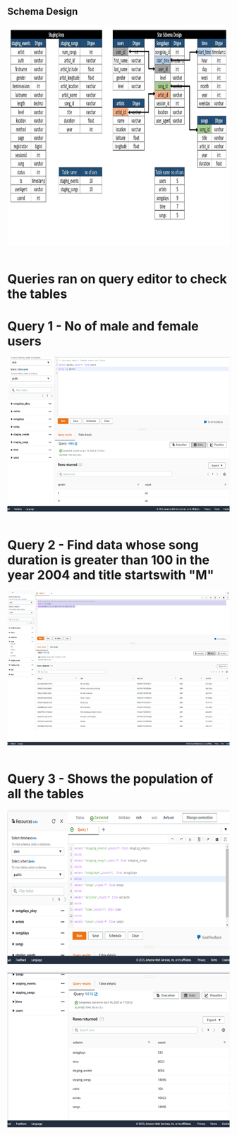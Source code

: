 ## Schema Design
<center>
<img style="float: center;height:500px;" src="Schema_Design.jpg"><br><br>
</center>




# Queries ran on query editor to check the tables
# Query 1 -  No of male and female users

<center>
<img style="float: center;height:350px;" src="query1.png"><br><br>
</center>

# Query 2 - Find data whose song duration is greater than 100 in the year 2004 and title startswith "M"

<center>
<img style="float: center;height:350px;" src="query2.png"><br><br>
</center>

# Query 3 - Shows the population of all the tables

<center>
<img style="float: center;height:350px;" src="query3a.png"><br><br>
</center>
<center>
<img style="float: center;height:350px;" src="query3b.png"><br><br>
</center>
